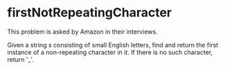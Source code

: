 # firstNotRepeatingCharacter

This problem is asked by Amazon in their interviews.

Given a string s consisting of small English letters, find and return the first instance of a non-repeating character in it. If there is no such character, return '_'.

